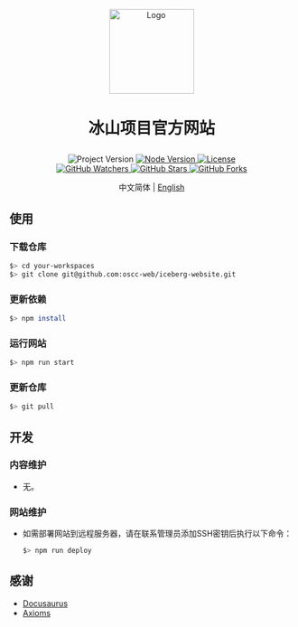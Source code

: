 <p align="center">
    <img alt="Logo" src="https://github.com/oscc-web/ieda-website-resources/blob/main/images/logo/logo.png" width="150">
</p>

<h1>
    <p align="center">冰山项目官方网站</p>
</h1>

<p align="center">
    <a title="Project Version">
        <img alt="Project Version" src="https://img.shields.io/badge/version-1.0.0-brightgreen" />
    </a>
        <a title="Node Version" target="_blank" href="https://nodejs.org">
        <img alt="Node Version" src="https://img.shields.io/badge/Node-%3E%3D16.19.1-blue" />
    </a>
    <a title="License" target="_blank" href="https://github.com/oscc-web/iceberg-website/blob/master/LICENSE">
        <img alt="License" src="https://img.shields.io/github/license/oscc-web/iceberg-website.svg" />
    </a>
    <br/>
    <a title="GitHub Watchers" target="_blank" href="https://github.com/oscc-web/iceberg-website/watchers">
        <img alt="GitHub Watchers" src="https://img.shields.io/github/watchers/oscc-web/iceberg-website.svg?label=Watchers&style=social" />
    </a>
    <a title="GitHub Stars" target="_blank" href="https://github.com/oscc-web/iceberg-website/stargazers">
        <img alt="GitHub Stars" src="https://img.shields.io/github/stars/oscc-web/iceberg-website.svg?label=Stars&style=social" />
    </a>
    <a title="GitHub Forks" target="_blank" href="https://github.com/oscc-web/iceberg-website/network/members">
        <img alt="GitHub Forks" src="https://img.shields.io/github/forks/oscc-web/iceberg-website.svg?label=Forks&style=social" />
    </a>
</p>

<p align="center">中文简体 | <a title="English" href="README.md">English</a></p>

## 使用

### 下载仓库

```sh
$> cd your-workspaces
$> git clone git@github.com:oscc-web/iceberg-website.git
```

### 更新依赖

```sh
$> npm install
```

### 运行网站

```sh
$> npm run start
```

### 更新仓库

```sh
$> git pull
```

## 开发

### 内容维护

- 无。

### 网站维护

- 如需部署网站到远程服务器，请在联系管理员添加SSH密钥后执行以下命令：

    ```sh
    $> npm run deploy
    ```

## 感谢

- [Docusaurus](https://docusaurus.io/)
- [Axioms](https://github.com/abhishektiwari/developer)
